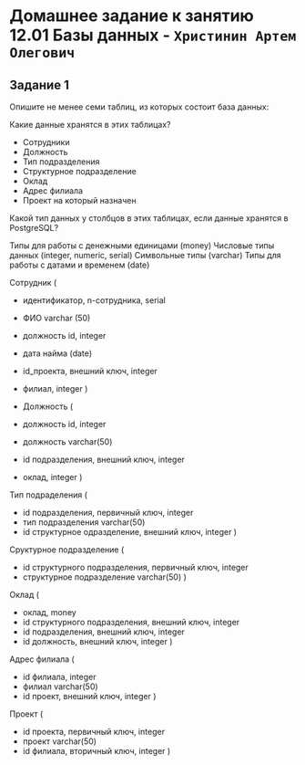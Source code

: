 # Домашнее задание к занятию 12.01 Базы данных - `Христинин Артем Олегович`

## Задание 1
 
 Опишите не менее семи таблиц, из которых состоит база данных:

Какие данные хранятся в этих таблицах?

- Сотрудники
- Должность
- Тип подразделения
- Структурное подразделение
- Оклад
- Адрес филиала
- Проект на который назначен

Какой тип данных у столбцов в этих таблицах, если данные хранятся в PostgreSQL?

Типы для работы с денежными единицами (money)
Числовые типы данных (integer, numeric, serial)
Символьные типы (varchar)
Типы для работы с датами и временем (date)

Сотрудник (
- идентификатор, n-сотрудника, serial
- ФИО varchar (50)
- должность id, integer 
- дата найма (date)
- id_проекта, внешний ключ, integer
- филиал, integer
)

- Должность (
- должность id, integer
- должность varchar(50)
- id подразделения, внешний ключ, integer
- оклад, integer
)

Тип подраделения (
- id подразделения, первичный ключ, integer
- тип подразделения varchar(50)
- id структурное одразделение, внешний ключ, integer
)

Сруктурное подразделение (
- id структурного подразделения, первичный ключ, integer
- структурное подразделение varchar(50)
)

Оклад (
- оклад, money
- id структурного подразделения, внешний ключ, integer
- id подразделения, внешний ключ, integer
- id должность, внешний ключ, integer
)

Адрес филиала (
- id филиала, integer
- филиал varchar(50)
- id проект, внешний ключ, integer
)

Проект (
- id проекта, первичный ключ, integer
- проект varchar(50)
- id филиала, вторичный ключ, integer
)



